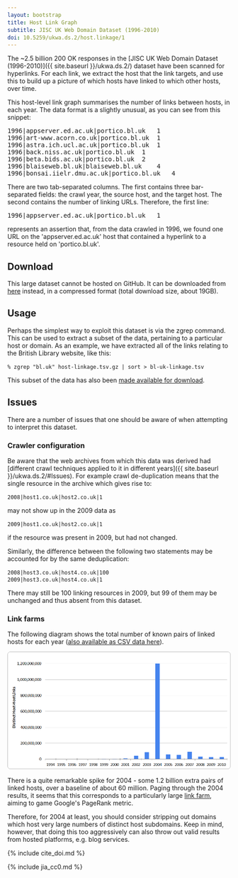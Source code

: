 ```yaml
---
layout: bootstrap
title: Host Link Graph
subtitle: JISC UK Web Domain Dataset (1996-2010)
doi: 10.5259/ukwa.ds.2/host.linkage/1
---
```


The ~2.5 billion 200 OK responses in the [JISC UK Web Domain Dataset (1996-2010)]({{ site.baseurl }}/ukwa.ds.2/) dataset have been scanned for hyperlinks. For each link, we extract the host that the link targets, and use this to build up a picture of which hosts have linked to which other hosts, over time.

This host-level link graph summarises the number of links between hosts, in each year. The data format is a slightly unusual, as you can see from this snippet:

<pre>
1996|appserver.ed.ac.uk|portico.bl.uk   1
1996|art-www.acorn.co.uk|portico.bl.uk  1
1996|astra.ich.ucl.ac.uk|portico.bl.uk  1
1996|back.niss.ac.uk|portico.bl.uk  1
1996|beta.bids.ac.uk|portico.bl.uk  2
1996|blaiseweb.bl.uk|blaiseweb.bl.uk    4
1996|bonsai.iielr.dmu.ac.uk|portico.bl.uk   4
</pre>

There are two tab-separated columns. The first contains three bar-separated fields: the crawl year, the source host, and the target host. The second contains the number of linking URLs. Therefore, the first line:

<pre>
1996|appserver.ed.ac.uk|portico.bl.uk   1
</pre>

represents an assertion that, from the data crawled in 1996, we found one URL on the 'appserver.ed.ac.uk' host that contained a hyperlink to a resource held on 'portico.bl.uk'.

Download
--------

This large dataset cannot be hosted on GitHub. It can be downloaded from [here](http://www.webarchive.org.uk/datasets/ukwa.ds.2/linkage/) instead, in a compressed format (total download size, about 19GB).

Usage
-----

Perhaps the simplest way to exploit this dataset is via the zgrep command. This can be used to extract a subset of the data, pertaining to a particular host or domain. As an example, we have extracted all of the links relating to the British Library website, like this:

    % zgrep "bl.uk" host-linkage.tsv.gz | sort > bl-uk-linkage.tsv

This subset of the data has also been [made available for download](http://www.webarchive.org.uk/datasets/ukwa.ds.2/linkage/).

Issues
------

There are a number of issues that one should be aware of when attempting to interpret this dataset.

### Crawler configuration ###

Be aware that the web archives from which this data was derived had [different crawl techniques applied to it in different years]({{ site.baseurl }}/ukwa.ds.2/#Issues). For example crawl de-duplication means that the single resource in the archive which gives rise to:
 
    2008|host1.co.uk|host2.co.uk|1
 
may not show up in the 2009 data as
 
    2009|host1.co.uk|host2.co.uk|1
 
if the resource was present in 2009, but had not changed.
 
Similarly, the difference between the following two statements may be accounted for by the same deduplication:
 
    2008|host3.co.uk|host4.co.uk|100
    2009|host3.co.uk|host4.co.uk|1
 
There may still be 100 linking resources in 2009, but 99 of them may be unchanged and thus absent from this dataset.

### Link farms ###

The following diagram shows the total number of known pairs of linked hosts for each year ([also available as CSV data here](distinct-host-host-links.csv)). 

![Distinct Host-Host Links By Year](DistinctHostHostLinksByYear.png)

There is a quite remarkable spike for 2004 - some 1.2 billion extra pairs of linked hosts, over a baseline of about 60 million. Paging through the 2004 results, it seems that this corresponds to a particularly large [link farm](https://en.wikipedia.org/wiki/Link_farm), aiming to game Google's PageRank metric.

Therefore, for 2004 at least, you should consider stripping out domains which host very large numbers of distinct host subdomains. Keep in mind, however, that doing this too aggressively can also throw out valid results from hosted platforms, e.g. blog services.

{% include cite_doi.md %}

{% include jia_cc0.md %}
